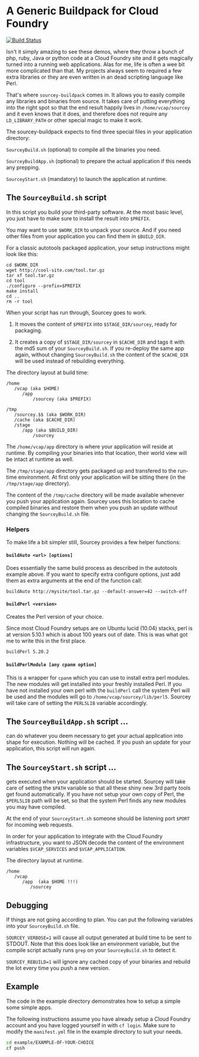 # A Generic Buildpack for Cloud Foundry

[![Build Status](https://travis-ci.org/oetiker/sourcey-buildpack.svg)](https://travis-ci.org/oetiker/sourcey-buildpack)

Isn't it simply amazing to see these demos, where they throw a bunch of php,
ruby, Java or python code at a Cloud Foundry site and it gets magically
turned into a running web applications.  Alas for me, life is often a wee
bit more complicated than that.  My projects always seem to required a few
extra libraries or they are even written in an dead scripting language like
Perl.

That's where `sourcey-buildpack` comes in. It allows you to easily compile
any libraries and binaries from source.  It takes care of putting everything
into the right spot so that the end result happily lives in
`/home/vcap/sourcey` and it even knows that it does, and therefore does not
require any `LD_LIBRARY_PATH` or other special magic to make it work.

The sourcey-buildpack expects to find three special files in your application directory:

`SourceyBuild.sh` (optional) to compile all the binaries you need.

`SourceyBuildApp.sh` (optional) to prepare the actual application if this needs any prepping.

`SourceyStart.sh` (mandatory) to launch the application at runtime.

## The `SourceyBuild.sh` script

In this script you build your third-party software. At the most basic level,
you just have to make sure to install the result into `$PREFIX`.

You may want to use `$WORK_DIR` to unpack your source. And if you need other
files from your application you can find them in `$BUILD_DIR`.

For a classic autotools packaged application, your setup instructions might
look like this:

```shell
cd $WORK_DIR
wget http://cool-site.com/tool.tar.gz
tar xf tool.tar.gz
cd tool
./configure --prefix=$PREFIX
make install
cd ..
rm -r tool
```

When your script has run through, Sourcey goes to work.

1. It moves the content of `$PREFIX` into `$STAGE_DIR/sourcey`, ready for packaging.

2. It creates a copy of `$STAGE_DIR/sourcey` in `$CACHE_DIR` and tags it
   with the md5 sum of your `SourceyBuild.sh`.  If you re-deploy the same
   app again, without changing `SourceyBuild.sh` the content of the
   `$CACHE_DIR` will be used instead of rebuilding everything.


The directory layout at build time:

```
/home
   /vcap (aka $HOME)
      /app
          /sourcey (aka $PREFIX)

/tmp
   /sourcey.$$ (aka $WORK_DIR)
   /cache (aka $CACHE_DIR)
   /stage
      /app (aka $BUILD_DIR)
          /sourcey
```

The `/home/vcap/app` directory is where your application will reside at runtime. By compiling
your binaries into that location, their world view will be intact at runtime as well.

The `/tmp/stage/app` directory gets packaged up and transfered to the run-time
environment.  At first only your application will be sitting there (in the
`/tmp/stage/app` directory).

The content of the `/tmp/cache` directory will be made available whenever you
push your application again.  Sourcey uses this location to cache compiled
binaries and restore them when you push an update without changing the
`SourceyBuild.sh` file.

### Helpers

To make life a bit simpler still, Sourcey provides a few helper functions:

#### `buildAuto <url> [options]`

Does essentially the same build process as described in the autotools
example above.  If you want to specify extra configure options, just add
them as extra arguments at the end of the function call:

```shell
buildAuto http://mysite/tool.tar.gz --default-answer=42 --switch-off
```

#### `buildPerl <version>`

Creates the Perl version of your choice.

Since most Cloud Foundry setups are on Ubuntu lucid (10.04) stacks, perl is
at version 5.10.1 which is about 100 years out of date.  This is was what got
me to write this in the first place.

```sh
buildPerl 5.20.2
```

#### `buildPerlModule [any cpanm option]`

This is a wrapper for `cpanm` which you can use to install extra perl
modules.  The new modules will get installed into your freshly installed
Perl.  If you have not installed your own perl with the `buildPerl` call the
system Perl will be used and the modules will go to
`/home/vcap/sourcey/lib/perl5`.  Sourcey will take care of setting the
`PERL5LIB` variable accordingly.

## The `SourceyBuildApp.sh` script ...

can do whatever you deem necessary to get your actual
application into shape for execution.  Nothing will be cached.  If you push
an update for your application, this script will run again.


## The `SourceyStart.sh` script ...

gets executed when your application should be started. Sourcey will
take care of setting the `$PATH` variable so that all these shiny new 3rd
party tools get found automatically.  If you have not setup your own copy of
Perl, the `$PERL5LIB` path will be set, so that the system Perl finds any
new modules you may have compiled.

At the end of your `SourceyStart.sh` someone should be listening port
`$PORT` for incoming web requests.

In order for your application to integrate with the Cloud Foundry
infrastructure, you want to JSON decode the content of the environment
variables `$VCAP_SERVICES` and `$VCAP_APPLICATION`.

The directory layout at runtime.

```
/home
   /vcap
      /app  (aka $HOME !!!)
         /sourcey
```

## Debugging

If things are not going according to plan. You can put the following variables
into your `SourceyBuild.sh` file.

`SOURCEY_VERBOSE=1` will cause all output generated at build time to be sent
to STDOUT.  Note that this does look like an environment variable, but
the compile script actually runs `grep` on your `SourceyBuild.sh` to detect it.

`SOURCEY_REBUILD=1` will ignore any cached copy of your binaries and rebuild the lot
every time you push a new version.

## Example

The code in the example directory demonstrates how to setup a simple
some simple apps.

The following instructions assume you have already setup a Cloud Foundry
account and you have logged yourself in with `cf login`. Make sure to modify
the `manifest.yml` file in the example directory to suit your needs.

```sh
cd example/EXAMPLE-OF-YOUR-CHOICE
cf push
```
